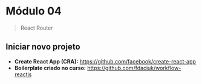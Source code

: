 # Módulo 04

> React Router

## Iniciar novo projeto

- **Create React App (CRA):** https://github.com/facebook/create-react-app
- **Boilerplate criado no curso:** https://github.com/fdaciuk/workflow-reactjs
